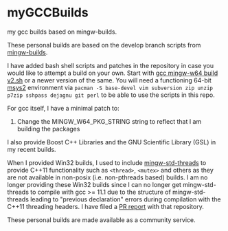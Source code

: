 # myGCCBuilds
my gcc builds based on mingw-builds.

These personal builds are based on the develop branch scripts from [mingw-builds](https://github.com/niXman/mingw-builds/tree/develop).

I have added bash shell scripts and patches in the repository in case you would like to attempt a build on your own. Start with [gcc mingw-w64 build v2.sh](https://github.com/MNRK01/myGCCBuilds/blob/78f2ed70e71b7f50e89bb407fefa8a0a95f78f52/gcc%20mingw-w64%20build%20v2.sh) or a newer version of the same. You will need a functioning 64-bit [msys2](https://www.msys2.org/) environment via ```pacman -S base-devel vim subversion zip unzip p7zip sshpass dejagnu git perl``` to be able to use the scripts in this repo. 

For gcc itself, I have a minimal patch to:

1) Change the MINGW_W64_PKG_STRING string to reflect that I am building the packages

I also provide Boost C++ Libraries and the GNU Scientific Library (GSL) in my recent builds.

When I provided Win32 builds, I used to include [mingw-std-threads](https://github.com/Jamaika1/mingw_std_threads) to provide C++11 functionality such as ```<thread>```, ```<mutex>``` and others as they are not available in non-posix (i.e. non-pthreads based) builds. I am no longer providing these Win32 builds since I can no longer get mingw-std-threads to compile with gcc >= 11.1 due to the structure of mingw-std-threads leading to "previous declaration" errors during compilation with the C++11 threading headers. I have filed a [PR report](https://github.com/meganz/mingw-std-threads/issues/79) with that repository.

These personal builds are made available as a community service.

